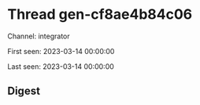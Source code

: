 # Thread gen-cf8ae4b84c06
Channel: integrator

First seen: 2023-03-14 00:00:00

Last seen: 2023-03-14 00:00:00

## Digest


